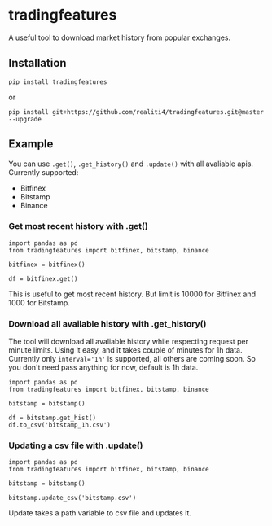 # tradingfeatures
A useful tool to download market history from popular exchanges.


## Installation

    pip install tradingfeatures

or	

    pip install git+https://github.com/realiti4/tradingfeatures.git@master --upgrade

## Example
You can use `.get()`, `.get_history()` and `.update()` with all avaliable apis. Currently supported:

* Bitfinex
* Bitstamp
* Binance

### Get most recent history with .get()

    import pandas as pd
    from tradingfeatures import bitfinex, bitstamp, binance

    bitfinex = bitfinex()

    df = bitfinex.get()

This is useful to get most recent history. But limit is 10000 for Bitfinex and 1000 for Bitstamp.

### Download all available history with .get_history()
The tool will download all avaliable history while respecting request per minute limits. Using it easy, and it takes couple of minutes for 1h data. Currently only `interval='1h'` is supported, all others are coming soon. So you don't need pass anything for now, default is 1h data.

    import pandas as pd
    from tradingfeatures import bitfinex, bitstamp, binance

    bitstamp = bitstamp()
    
    df = bitstamp.get_hist()
    df.to_csv('bitstamp_1h.csv') 

### Updating a csv file with .update()

    import pandas as pd
    from tradingfeatures import bitfinex, bitstamp, binance

    bitstamp = bitstamp()
    
    bitstamp.update_csv('bitstamp.csv')    

Update takes a path variable to csv file and updates it.
